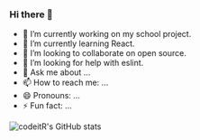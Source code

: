### Hi there 👋

- 🔭 I’m currently working on my school project.
- 🌱 I’m currently learning React.
- 👯 I’m looking to collaborate on open source.
- 🤔 I’m looking for help with eslint.
- 💬 Ask me about ...
- 📫 How to reach me: ...
- 😄 Pronouns: ...
- ⚡ Fun fact: ...

![codeitR's GitHub stats](https://github-readme-stats.vercel.app/api?username=codeitR&show_icons=true&theme=radical)
